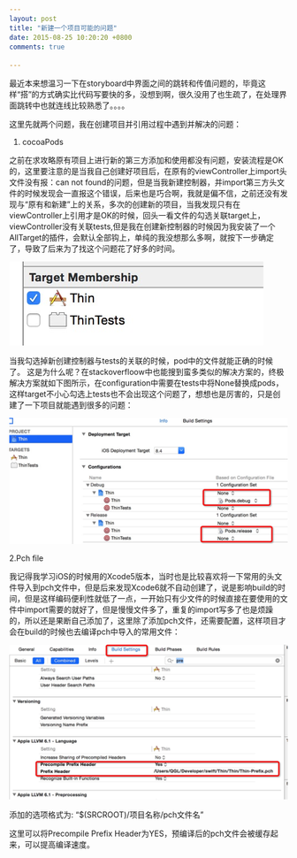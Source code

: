 ```yaml
---
layout: post
title: "新建一个项目可能的问题"
date: 2015-08-25 10:20:20 +0800
comments: true

---
```



最近本来想温习一下在storyboard中界面之间的跳转和传值问题的，毕竟这样“搭”的方式确实比代码写要快的多，没想到啊，很久没用了也生疏了，在处理界面跳转中也就连线比较熟悉了。。。。

这里先就两个问题，我在创建项目并引用过程中遇到并解决的问题：

<!--more-->

1. cocoaPods

之前在求攻略原有项目上进行新的第三方添加和使用都没有问题，安装流程是OK的，这里要注意的是当我自己创建好项目后，在原有的viewController上import头文件没有报：can not found的问题，但是当我新建控制器，并import第三方头文件的时候发现会一直报这个错误，后来也是巧合啊，我就是偏不信，之前还没有发现与“原有和新建”上的关系，多次的创建新的项目，当我发现只有在viewController上引用才是OK的时候，回头一看文件的勾选关联target上，viewController没有关联tests,但是我在创建新控制器的时候因为我安装了一个AllTarget的插件，会默认全部钩上，单纯的我没想那么多啊，就按下一步确定了，导致了后来为了找这个问题花了好多的时间。

![setting](../images/target.png)

当我勾选掉新创建控制器与tests的关联的时候，pod中的文件就能正确的时候了。
这是为什么呢？在stackoverfloow中也能搜到蛮多类似的解决方案的，终极解决方案就如下图所示，在configuration中需要在tests中将None替换成pods，这样target不小心勾选上tests也不会出现这个问题了，想想也是厉害的，只是创建了一下项目就能遇到很多的问题：

![setting](../images/setting.png)

2.Pch file

我记得我学习iOS的时候用的Xcode5版本，当时也是比较喜欢将一下常用的头文件导入到pch文件中，但是后来发现Xcode6就不自动创建了，说是影响build的时间，但是这样编码便利性就低了一点，一开始只有少文件的时候直接在要使用的文件中import需要的就好了，但是慢慢文件多了，重复的import写多了也是烦躁的，所以还是果断自己添加了，这里除了添加pch文件，还需要配置，这样项目才会在build的时候也去编译pch中导入的常用文件：

![setting](../images/pch.png)

添加的选项格式为: “$(SRCROOT)/项目名称/pch文件名”

这里可以将Precompile Prefix Header为YES，预编译后的pch文件会被缓存起来，可以提高编译速度。
